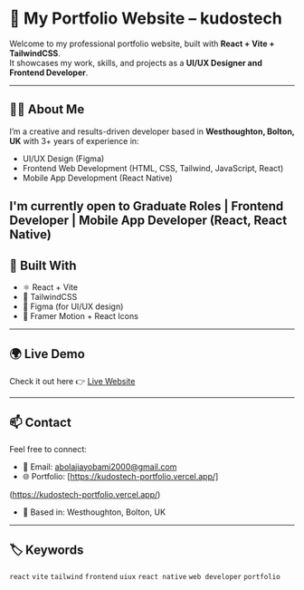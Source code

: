 # 💼 My Portfolio Website – kudostech

Welcome to my professional portfolio website, built with **React + Vite + TailwindCSS**.  
It showcases my work, skills, and projects as a **UI/UX Designer and Frontend Developer**.

---

## 👨‍💻 About Me

I’m a creative and results-driven developer based in **Westhoughton, Bolton, UK** with 3+ years of experience in:

- UI/UX Design (Figma)
- Frontend Web Development (HTML, CSS, Tailwind, JavaScript, React)
- Mobile App Development (React Native)

I'm currently open to Graduate Roles | Frontend Developer | Mobile App Developer (React, React Native)
---

## 🔧 Built With

- ⚛️ React + Vite
- 💨 TailwindCSS
- 🎨 Figma (for UI/UX design)
- 🧠 Framer Motion + React Icons

---

## 🌍 Live Demo

Check it out here 👉 [Live Website](https://kudostech-portfolio.vercel.app/)

---

## 📫 Contact

Feel free to connect:

- 📧 Email: [abolajiayobami2000@gmail.com](mailto:abolajiayobami2000@gmail.com)
- 🌐 Portfolio: [https://kudostech-portfolio.vercel.app/]

(https://kudostech-portfolio.vercel.app/)
- 📍 Based in: Westhoughton, Bolton, UK

---

## 🏷️ Keywords

`react` `vite` `tailwind` `frontend` `uiux` `react native` `web developer` `portfolio`
